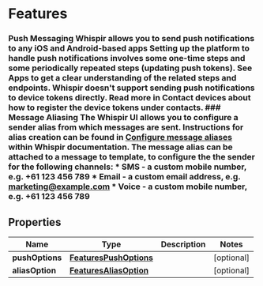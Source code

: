 

# Features

### Push Messaging  Whispir allows you to send push notifications to any iOS and Android-based apps  Setting up the platform to handle push notifications involves some one-time steps and some periodically repeated steps (updating push tokens). See Apps to get a clear understanding of the related steps and endpoints. Whispir doesn't support sending push notifications to device tokens directly. Read more in Contact devices about how to register the device tokens under contacts.  ### Message Aliasing  The Whispir UI allows you to configure a sender alias from which messages are sent. Instructions for alias creation can be found in [Configure message aliases](https://au.whispir.com/onlinehelp/Content/Topics-whispir-ua/administration/alias-manager/config-message-aliases.htm) within Whispir documentation.  The message alias can be attached to a message to template, to configure the the sender for the following channels: * SMS - a custom mobile number, e.g. +61 123 456 789 * Email - a custom email address, e.g. marketing@example.com * Voice - a custom mobile number, e.g. +61 123 456 789

## Properties

| Name | Type | Description | Notes |
|------------ | ------------- | ------------- | -------------|
|**pushOptions** | [**FeaturesPushOptions**](FeaturesPushOptions.md) |  |  [optional] |
|**aliasOption** | [**FeaturesAliasOption**](FeaturesAliasOption.md) |  |  [optional] |



